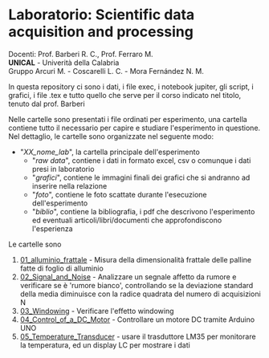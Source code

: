 # Laboratorio: Scientific data acquisition and processing
Docenti: Prof. Barberi R. C., Prof. Ferraro M.<br>
**UNICAL** - Univerità della Calabria<br>
Gruppo Arcuri M. - Coscarelli L. C. - Mora Fernández N. M.

In questa repository ci sono i dati, i file exec, i notebook jupiter, gli script, i grafici, i file .tex e tutto quello che serve per il corso indicato nel titolo, tenuto dal prof. Barberi

Nelle cartelle sono presentati i file ordinati per esperimento, una cartella contiene tutto il necessario per capire e studiare l'esperimento in questione.
Nel dettaglio, le cartelle sono organizzate nel seguente modo:
* "*XX_nome_lab*", la cartella principale dell'esperimento
  * "*raw data*", contiene i dati in formato excel, csv o comunque i dati presi in laboratorio
  * "*grafici*", contiene le immagini finali dei grafici che si andranno ad inserire nella relazione
  * "*foto*", contiene le foto scattate durante l'esecuzione dell'esperimento
  * "*biblio*", contiene la bibliografia, i pdf che descrivono l'esperimento ed eventuali articoli/libri/documenti che approfondiscono l'esperienza  

Le cartelle sono
1. [01_alluminio_frattale](https://github.com/MIK2292/Lab_Sc_data_acquisition/tree/main/01_alluminio_frattale) - Misura della dimensionalità frattale delle palline fatte di foglio di alluminio
2. [02_Signal_and_Noise](https://github.com/MIK2292/Lab_Sc_data_acquisition/tree/631ecedc1a59172f5ac5b05c186a3ef91dd6e7d6/02_Signal_and_Noise) - Analizzare un segnale affetto da rumore e verificare se è 'rumore bianco', controllando se la deviazione standard della media diminuisce con la radice quadrata del numero di acquisizioni N
3. [03_Windowing](https://github.com/MIK2292/Lab_Sc_data_acquisition/tree/d9bde04397176b5dccda38b4bf7dc3c9454671c4/03_Windowing) - Verificare l'effetto windowing
4. [04_Control_of_a_DC_Motor](https://github.com/MIK2292/Lab_Sc_data_acquisition/tree/e39d1fd191c437af2457b7542b2ca596eabfe313/04_Control_of_a_DC_Motor) - Controllare un motore DC tramite Arduino UNO
5. [05_Temperature_Transducer](https://github.com/MIK2292/Lab_Sc_data_acquisition/blob/f445f7189c4a439a50d08580d4309d817188b6d2/05_Temperature_Transducer) - usare il trasduttore LM35 per monitorare la temperatura, ed un display LC per mostrare i dati

